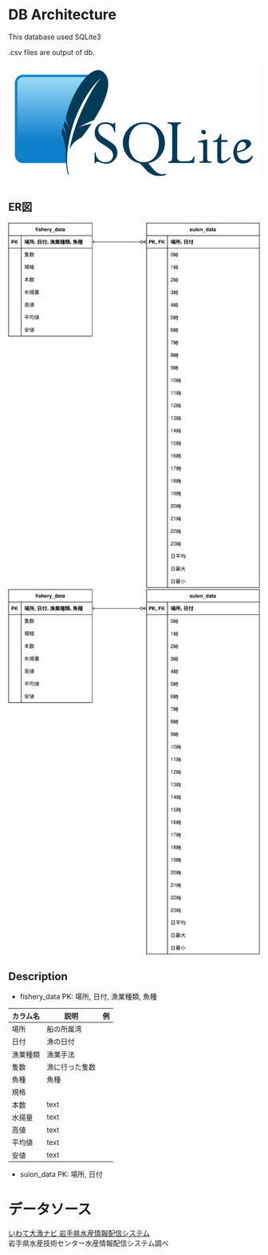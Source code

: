 # DB Architecture
This database used SQLite3

.csv files are output of db.

![SQLiteアイコン](./images/sqlite_icon.svg)


## ER図
![ER図](./images/data_ER.svg)<img src="./images/data_ER.svg">


## Description
- fishery_data
PK: 場所, 日付, 漁業種類, 魚種

| カラム名 |    説明 | 例  |
| ---- | ---- | --- |
| 場所   | 船の所属湾 |     |
| 日付   | 漁の日付 |     |
| 漁業種類 | 漁業手法 |     |
| 隻数   | 漁に行った隻数 |     |
| 魚種   | 魚種 |     |
| 規格   |  |     |
| 本数   | text |     |
| 水揚量  | text |     |
| 高値   | text |     |
| 平均値  | text |     |
| 安値   | text |     |


- suion_data
PK: 場所, 日付

# データソース
[いわて大漁ナビ 岩手県水産情報配信システム](https://www.suigi.pref.iwate.jp)  
岩手県水産技術センター水産情報配信システム調べ